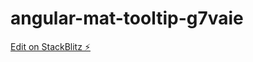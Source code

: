 # angular-mat-tooltip-g7vaie

[Edit on StackBlitz ⚡️](https://stackblitz.com/edit/angular-mat-tooltip-g7vaie)